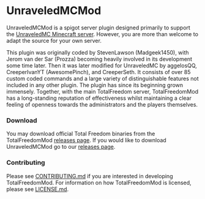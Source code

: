 # UnraveledMCMod #

UnraveledMCMod  is a spigot server plugin designed primarily to support the [UnraveledMC Minecraft server](http://unraveledmc.com/forum/). However, you are more than welcome to adapt the source for your own server.

This plugin was originally coded by StevenLawson (Madgeek1450), with Jerom van der Sar (Prozza) becoming heavily involved in its development some time later. Then it was later modified for UnraveledMC by aggelosQQ, CreeperIvanYT (AwesomePinch), and CreeperSeth. It consists of over 85 custom coded commands and a large variety of distinguishable features not included in any other plugin. The plugin has since its beginning grown immensely. Together, with the main TotalFreedom server, TotalFreedomMod has a long-standing reputation of effectiveness whilst maintaining a clear feeling of openness towards the administrators and the players themselves.

### Download ###
You may download official Total Freedom binaries from the TotalFreedomMod [releases page](https://github.com/TotalFreedom/TotalFreedomMod/releases).
If you would like to download UnraveledMCMod go to our [releases page](https://github.com/UnraveledMC-Dev/UnraveledMCMod/releases).

### Contributing ###
Please see [CONTRIBUTING.md](CONTRIBUTING.md) if you are interested in developing TotalFreedomMod. For information on how TotalFreedomMod is licensed, please see [LICENSE.md](LICENSE.md).
